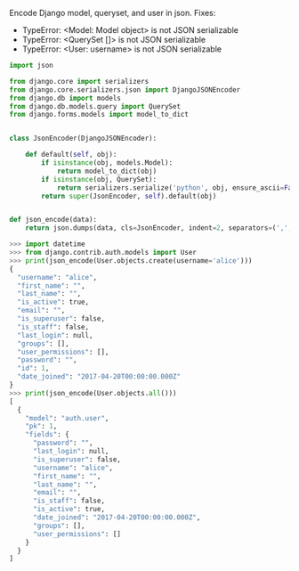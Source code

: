 Encode Django model, queryset, and user in json. Fixes:
<ul>
  <li>TypeError: &lt;Model: Model object> is not JSON serializable</li>
  <li>TypeError: &lt;QuerySet []> is not JSON serializable</li>
  <li>TypeError: &lt;User: username> is not JSON serializable</li>
</ul>

```python
import json

from django.core import serializers
from django.core.serializers.json import DjangoJSONEncoder
from django.db import models
from django.db.models.query import QuerySet
from django.forms.models import model_to_dict


class JsonEncoder(DjangoJSONEncoder):

    def default(self, obj):
        if isinstance(obj, models.Model):
            return model_to_dict(obj)
        if isinstance(obj, QuerySet):
            return serializers.serialize('python', obj, ensure_ascii=False)
        return super(JsonEncoder, self).default(obj)


def json_encode(data):
    return json.dumps(data, cls=JsonEncoder, indent=2, separators=(',', ': '))
```

```python
>>> import datetime
>>> from django.contrib.auth.models import User
>>> print(json_encode(User.objects.create(username='alice')))
{
  "username": "alice",
  "first_name": "",
  "last_name": "",
  "is_active": true,
  "email": "",
  "is_superuser": false,
  "is_staff": false,
  "last_login": null,
  "groups": [],
  "user_permissions": [],
  "password": "",
  "id": 1,
  "date_joined": "2017-04-20T00:00:00.000Z"
}
>>> print(json_encode(User.objects.all()))
[
  {
    "model": "auth.user",
    "pk": 1,
    "fields": {
      "password": "",
      "last_login": null,
      "is_superuser": false,
      "username": "alice",
      "first_name": "",
      "last_name": "",
      "email": "",
      "is_staff": false,
      "is_active": true,
      "date_joined": "2017-04-20T00:00:00.000Z",
      "groups": [],
      "user_permissions": []
    }
  }
]
```
